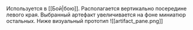 Используется в [[Бой|бою]]. Располагается вертикально посередине левого края. Выбранный артефакт увеличивается на фоне миниатюр остальных. Ниже визуальный прототип
![[artifact_pane.png]]